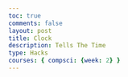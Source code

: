 ```yaml
---
toc: true
comments: false
layout: post
title: Clock
description: Tells The Time
type: Hacks
courses: { compsci: {week: 2} }
---
```

<style>
<html lang="en">
<head>
<meta charset="UTF-8">
<meta name="viewport" content="width=device-width, initial-scale=1.0">
<title>Simple Clock</title>
<style>
  body {
    font-family: Times, Bold Italic;
    text-align: center;
    margin: 0;
    padding: 0;
    background-color: #333;
    color: #000;
    display: flex;
    justify-content: center;
    align-items: center;
    height: 100vh;
  }
  #clock {
    font-size: 3rem;
  }
</style>
</head>
<body>
<div id="clock"></div>
<script>
  function updateClock() {
    const now = new Date();
    const hours = now.getHours().toString().padStart(2, '0');
    const minutes = now.getMinutes().toString().padStart(2, '0');
    const seconds = now.getSeconds().toString().padStart(2, '0');

    const clockString = `${hours}:${minutes}:${seconds}`;
    document.getElementById('clock').textContent = clockString;
  }

  // Update the clock every second
  setInterval(updateClock, 1000);

  // Initial call to display the time
  updateClock();
</script>
</body>
</html>
